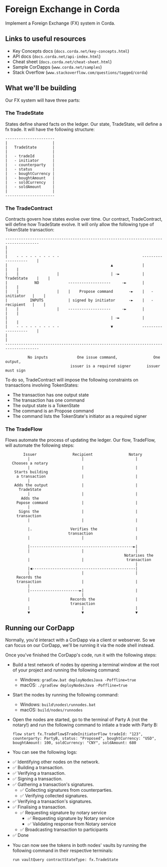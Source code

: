 # Foreign Exchange in Corda
Implement a Foreign Exchange (FX) system in Corda.

## Links to useful resources

* Key Concepts docs (`docs.corda.net/key-concepts.html`)
* API docs (`docs.corda.net/api-index.html`)
* Cheat sheet (`docs.corda.net/cheat-sheet.html`)
* Sample CorDapps (`www.corda.net/samples`)
* Stack Overflow (`www.stackoverflow.com/questions/tagged/corda`)

## What we'll be building

Our FX system will have three parts:

### The TradeState

States define shared facts on the ledger. Our state, TradeState, will define a
fx trade. It will have the following structure:

    ----------------------
    |                    |
    |   TradeState       |
    |                    |
    |   - tradeId        |
    |   - initiator      |
    |   - counterparty   |
    |   - status         |
    |   - boughtCurrency |
    |   - boughtAmount   |
    |   - soldCurrency   | 
    |   - soldAmount     |
    |                    |
    ----------------------

### The TradeContract

Contracts govern how states evolve over time. Our contract, TradeContract,
will define how TradeState evolve. It will only allow the following type of
TokenState transaction:

    -------------------------------------------------------------------------------------
    |                                                                                   |
    |    - - - - - - - - - -                                     -------------------    |
    |                                              ▲             |                 |    |
    |    |                 |                       | -►          |   TradeState    |    |
    |            NO             -------------------     -►       |                 |    |
    |    |                 |    |    Propose command       -►    |   - initiator   |    |
    |          INPUTS           | signed by initiator      -►    |   - recipient   |    |
    |    |                 |    -------------------     -►       |                 |    |
    |                                              | -►          |                 |    |
    |    - - - - - - - - - -                       ▼             -------------------    |
    |                                                                                   |
    -------------------------------------------------------------------------------------

              No inputs             One issue command,                One output,
                                 issuer is a required signer       issuer must sign

To do so, TradeContract will impose the following constraints on transactions
involving TokenStates:

* The transaction has one output state
* The transaction has one command
* The output state is a TokenState
* The command is an Propose command
* The command lists the TokenState's initiator as a required signer

### The TradeFlow

Flows automate the process of updating the ledger. Our flow, TradeFlow, will
automate the following steps:

            Issuer                Recipient                Notary
              |                       |                       |
       Chooses a notary
              |                       |                       |
        Starts building
         a transaction                |                       |
              |
        Adds the output               |                       |
          TradeState
              |                       |                       |
           Adds the
         Popose command               |                       |
              |
          Signs the                   |                       |
         transaction                  
              |                       |                       |
              
              |.                 Verifies the                 |
                                transaction                  
              |                       |                       |
              
              |----------------------------------------------►|
              |                       |                       |
                                                         Notarises the
              |                       |                   transaction
                                                              |
              |◀----------------------------------------------|
              |                       |                       |
         Records the
         transaction                  |                       |
              |
              |----------------------►|                       |
                                      |
              |                  Records the                  |
                                 transaction
              |                       |                       |
              ▼                       ▼                       ▼

## Running our CorDapp

Normally, you'd interact with a CorDapp via a client or webserver. So we can
focus on our CorDapp, we'll be running it via the node shell instead.

Once you've finished the CorDapp's code, run it with the following steps:

* Build a test network of nodes by opening a terminal window at the root of
  your project and running the following command:

    * Windows:   `gradlew.bat deployNodesJava -Poffline=true`
    * macOS:     `./gradlew deployNodesJava -Poffline=true`

* Start the nodes by running the following command:

    * Windows:   `build\nodes\runnodes.bat`
    * macOS:     `build/nodes/runnodes`

* Open the nodes are started, go to the terminal of Party A (not the notary!)
  and run the following command to intiate a trade with Party B:

    `flow start fx.TradeFlow$TradeInitiatorFlow tradeId: "123", counterparty: PartyB, status: "Proposed", boughtCurrency: "USD", boughtAmount: 100, soldCurrency: "CNY", soldAmount: 680`
    
* You can see the following logs:

- ✅   Identifying other nodes on the network.
- ✅   Building a transaction.
- ✅   Verifying a transaction.
- ✅   Signing a transaction.
- ✅   Gathering a transaction's signatures.
    - ✅   Collecting signatures from counterparties.
    - ✅   Verifying collected signatures.
- ✅   Verifying a transaction's signatures.
- ✅   Finalising a transaction.
    - ✅   Requesting signature by notary service
        - ✅   Requesting signature by Notary service
        - ✅   Validating response from Notary service
    - ✅   Broadcasting transaction to participants
- ✅   Done

* You can now see the tokens in both nodes' vaults by running the following
  command in their respective terminals:

    `run vaultQuery contractStateType: fx.TradeState`
